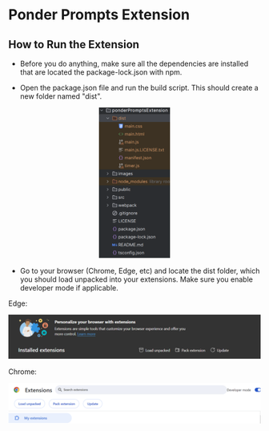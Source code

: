 # Ponder Prompts Extension
## How to Run the Extension
- Before you do anything, make sure all the dependencies are installed 
that are located the package-lock.json with npm.

- Open the package.json file and run the build script. This should create 
a new folder named "dist".

<p align="center">
<img src="images/dist folder image.png" alt="Dist" height = "300"/>
</p>

- Go to your browser (Chrome, Edge, etc) and locate the dist folder, which you should
load unpacked into your extensions. Make sure you enable developer mode if applicable.

Edge:
<p align="center">
<img src="images/edge load unpacked.png" alt="Edge"/>
</p>
Chrome:
<p align="center">
<img src="images/chrome load unpacked.png" alt ="Chrome"/>
</p>